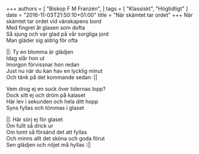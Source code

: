 +++
authors = [
  "Biskop F M Franzén",
]
tags = [
  "Klassiskt", "Högtidligt"
]
date = "2016-11-03T21:50:10+01:00"
title = "När skämtet tar ordet"
+++
När skämtet tar ordet vid vänskapens bord  
Med fingret åt glasen som dofta  
Så sjung och var glad på vår sorgliga jord  
Man gläder sig aldrig för ofta

||: Ty en blomma är glädjen  
Idag slår hon ut  
Imorgon förvissnar hon redan  
Just nu när du kan hav en lycklig minut  
Och tänk på det kommande sedan :||

Vem drog ej en suck över tidernas lopp?  
Dock sitt ej och dröm på kalaset  
Här lev i sekunden och hela ditt hopp  
Syns fyllas och tömmas i glaset

||: Här sörj ej för glaset  
Om fullt så drick ur  
Om tomt så försänd det att fyllas  
Och minns allt det sköna och goda förut  
Sen glädjen och nöjet må hyllas :||
